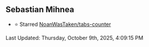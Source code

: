 <h2>Sebastian Mihnea</h2>

<!--RECENT_ACTIVITY:start-->
- ⭐ Starred [NoanWasTaken/tabs-counter](https://github.com/NoanWasTaken/tabs-counter)<br>
<!--RECENT_ACTIVITY:end-->
<!--RECENT_ACTIVITY:last_update-->
Last Updated: Thursday, October 9th, 2025, 4:09:15 PM
<!--RECENT_ACTIVITY:last_update_end-->

<!---LOL-STATS-START-HERE--->
<!---LOL-STATS-END-HERE--->
